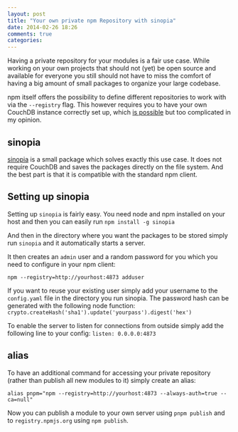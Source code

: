 ```yaml
---
layout: post
title: "Your own private npm Repository with sinopia"
date: 2014-02-26 18:26
comments: true
categories: 
---
```


Having a private repository for your modules is a fair use case. While working on your own projects that should not (yet) be open source and available for everyone you still should not have to miss the comfort of having a big amount of small packages to organize your large codebase.

npm itself offers the possibility to define different repositories to work with via the `--registry` flag. This however requires you to have your own CouchDB instance correctly set up, which [is possible](http://clock.co.uk/tech-blogs/how-to-create-a-private-npmjs-repository) but too complicated in my opinion.

## sinopia

[sinopia](https://github.com/rlidwka/sinopia) is a small package which solves exactly this use case. It does not require CouchDB and saves the packages directly on the file system. And the best part is that it is compatible with the standard npm client.

## Setting up sinopia

Setting up `sinopia` is fairly easy. You need node and npm installed on your host and then you can easily run `npm install -g sinopia`

And then in the directory where you want the packages to be stored simply run `sinopia` and it automatically starts a server.

It then creates an `admin` user and a random password for you which you need to configure in your npm client:

```
npm --registry=http://yourhost:4873 adduser
```

If you want to reuse your existing user simply add your username to the `config.yaml` file in the directory you run sinopia. The password hash can be generated with the following node function: `crypto.createHash('sha1').update('yourpass').digest('hex')`

To enable the server to listen for connections from outside simply add the following line to your config: `listen: 0.0.0.0:4873`

## alias

To have an additional command for accessing your private repository (rather than publish all new modules to it) simply create an alias:

```
alias pnpm="npm --registry=http://yourhost:4873 --always-auth=true --ca=null"
```

Now you can publish a module to your own server using `pnpm publish` and to `registry.npmjs.org` using `npm publish`.
